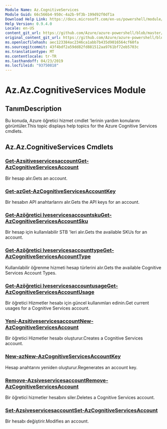 ```yaml
---
Module Name: Az.CognitiveServices
Module Guid: 66c566b4-950c-4a2b-9f3b-199d92f0df1a
Download Help Link: https://docs.microsoft.com/en-us/powershell/module/az.cognitiveservices
Help Version: 0.9.4.0
Locale: en-US
content_git_url: https://github.com/Azure/azure-powershell/blob/master/src/CognitiveServices/CognitiveServices/help/Az.CognitiveServices.md
original_content_git_url: https://github.com/Azure/azure-powershell/blob/master/src/CognitiveServices/CognitiveServices/help/Az.CognitiveServices.md
ms.openlocfilehash: aec123384ac2346ca1abb7b435d9016564cf60fa
ms.sourcegitcommit: 43f4bdf2a59dd82fd881512aa9761bf72eb5703c
ms.translationtype: MT
ms.contentlocale: tr-TR
ms.lasthandoff: 04/23/2019
ms.locfileid: "93750818"
---
```

# <span data-ttu-id="97290-101">Az.</span><span class="sxs-lookup"><span data-stu-id="97290-101">Az.CognitiveServices Module</span></span>
## <span data-ttu-id="97290-102">Tanım</span><span class="sxs-lookup"><span data-stu-id="97290-102">Description</span></span>
<span data-ttu-id="97290-103">Bu konuda, Azure öğretici hizmet cmdlet 'lerinin yardım konularını görüntüler.</span><span class="sxs-lookup"><span data-stu-id="97290-103">This topic displays help topics for the Azure Cognitive Services cmdlets.</span></span>

## <span data-ttu-id="97290-104">Az.</span><span class="sxs-lookup"><span data-stu-id="97290-104">Az.CognitiveServices Cmdlets</span></span>
### [<span data-ttu-id="97290-105">Get-Azsitiveservicesaccount</span><span class="sxs-lookup"><span data-stu-id="97290-105">Get-AzCognitiveServicesAccount</span></span>](Get-AzCognitiveServicesAccount.md)
<span data-ttu-id="97290-106">Bir hesap alır.</span><span class="sxs-lookup"><span data-stu-id="97290-106">Gets an account.</span></span>

### [<span data-ttu-id="97290-107">Get-az</span><span class="sxs-lookup"><span data-stu-id="97290-107">Get-AzCognitiveServicesAccountKey</span></span>](Get-AzCognitiveServicesAccountKey.md)
<span data-ttu-id="97290-108">Bir hesabın API anahtarlarını alır.</span><span class="sxs-lookup"><span data-stu-id="97290-108">Gets the API keys for an account.</span></span>

### [<span data-ttu-id="97290-109">Get-Azöğretici Iveservicesaccountsku</span><span class="sxs-lookup"><span data-stu-id="97290-109">Get-AzCognitiveServicesAccountSku</span></span>](Get-AzCognitiveServicesAccountSku.md)
<span data-ttu-id="97290-110">Bir hesap için kullanılabilir STB 'leri alır.</span><span class="sxs-lookup"><span data-stu-id="97290-110">Gets the available SKUs for an account.</span></span>

### [<span data-ttu-id="97290-111">Get-Azöğretici Iveservicesaccounttype</span><span class="sxs-lookup"><span data-stu-id="97290-111">Get-AzCognitiveServicesAccountType</span></span>](Get-AzCognitiveServicesAccountType.md)
<span data-ttu-id="97290-112">Kullanılabilir öğrenme hizmeti hesap türlerini alır.</span><span class="sxs-lookup"><span data-stu-id="97290-112">Gets the available Cognitive Services Account Types.</span></span>

### [<span data-ttu-id="97290-113">Get-Azöğretici Iveservicesaccountusage</span><span class="sxs-lookup"><span data-stu-id="97290-113">Get-AzCognitiveServicesAccountUsage</span></span>](Get-AzCognitiveServicesAccountUsage.md)
<span data-ttu-id="97290-114">Bir öğretici Hizmetler hesabı için güncel kullanımları edinin.</span><span class="sxs-lookup"><span data-stu-id="97290-114">Get current usages for a Cognitive Services account.</span></span>

### [<span data-ttu-id="97290-115">Yeni-Azsitiveservicesaccount</span><span class="sxs-lookup"><span data-stu-id="97290-115">New-AzCognitiveServicesAccount</span></span>](New-AzCognitiveServicesAccount.md)
<span data-ttu-id="97290-116">Bir öğretici Hizmetler hesabı oluşturur.</span><span class="sxs-lookup"><span data-stu-id="97290-116">Creates a Cognitive Services account.</span></span>

### [<span data-ttu-id="97290-117">New-az</span><span class="sxs-lookup"><span data-stu-id="97290-117">New-AzCognitiveServicesAccountKey</span></span>](New-AzCognitiveServicesAccountKey.md)
<span data-ttu-id="97290-118">Hesap anahtarını yeniden oluşturur.</span><span class="sxs-lookup"><span data-stu-id="97290-118">Regenerates an account key.</span></span>

### [<span data-ttu-id="97290-119">Remove-Azsiveservicesaccount</span><span class="sxs-lookup"><span data-stu-id="97290-119">Remove-AzCognitiveServicesAccount</span></span>](Remove-AzCognitiveServicesAccount.md)
<span data-ttu-id="97290-120">Bir öğretici hizmetler hesabını siler.</span><span class="sxs-lookup"><span data-stu-id="97290-120">Deletes a Cognitive Services account.</span></span>

### [<span data-ttu-id="97290-121">Set-Azsiveservicesaccount</span><span class="sxs-lookup"><span data-stu-id="97290-121">Set-AzCognitiveServicesAccount</span></span>](Set-AzCognitiveServicesAccount.md)
<span data-ttu-id="97290-122">Bir hesabı değiştirir.</span><span class="sxs-lookup"><span data-stu-id="97290-122">Modifies an account.</span></span>

